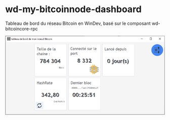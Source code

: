 # wd-my-bitcoinnode-dashboard
Tableau de bord du réseau Bitcoin en WinDev, basé sur le composant  wd-bitcoincore-rpc

![copie ecran](hc01.png)
